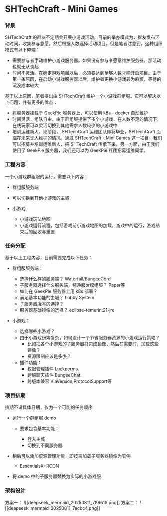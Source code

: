 # SHTechCraft - Mini Games

### 背景

SHTechCraft 的群友不定期会开展小游戏活动。目前的举办模式为，群友发布活动时间，收集参与意愿，然后根据人数选择活动项目。但是笔者注意到，这种组织模式有以下弊端：

* 需要参与者手动维护小游戏服务器。如果没有参与者愿意维护服务器，那活动也就无从谈起
* 时间不灵活。在确定游戏项目以后，必须要达到足够人数才能开启项目。由于第一条原因，在启动小游戏服务器以后，维护者更换小游戏较为麻烦，等待的沉没成本较大

基于以上原因，笔者提出由 SHTechCraft 维护一个小游戏群组服。它可以解决以上问题，并有更多的优点：

* 将服务器挂载于 GeekPie 服务器上，可以使用 k8s - docker 自动维护
* 时间灵活，组队自由。由于群组服提供了多个小游戏，在人数不足的情况下，在线玩家可以灵活切换到其他需求人数较少的小游戏中
* 培训运维新人。现阶段， SHTechCraft 运维团队即将毕业，SHTechCraft 面临在未来无人维护的情况。通过 SHTechCraft - Mini Games 这一项目，我们可以招募并培训运维新人，把 SHTechCraft 传承下来。另一方面，由于我们使用了 GeekPie 服务器，我们还可以为 GeekPie 社团招募运维同学。

### 工程内容

一个小游戏群组服的运行，需要以下内容：

* 群组服服务端
* 可以切换到其他小游戏的主城
* 小游戏

  * 小游戏玩法地图
  * 小游戏运行流程，包括游戏前小游戏地图的加载，游戏中的运行，游戏结束后的回收与重置

### 任务分配

基于以上工程内容，目前需要完成以下任务：

* 群组服服务端：

  * 选择什么样的服务端？ Waterfall/BungeeCord
  * 子服务器选择什么服务端，纯净服or模组服？ Paper等 
  * 如何在 GeekPie 服务器上用 k8s 部署？
  * 满足基本功能的主城？ Lobby System
  * 子服务器版本的选择？
  - 服务器基础镜像的选择？ eclipse-temurin:21-jre
* 小游戏：

  * 选择哪些小游戏？
  * 由于小游戏纷繁复杂，如何设计一个节省服务器资源的小游戏运行策略？
    * 比如把各个小游戏的子服务器打包成镜像，然后在需要时，加载这些镜像？
    * 资源限制应该是多少？
  - 插件功能：
	- 权限管理插件 Luckperms
	- 跨服聊天插件 BungeeChat
	- 跨版本兼容 ViaVersion,ProtocolSupport等
### 项目排期

排期不设具体日期，仅为一个可能的任务顺序

* 运行一个群组服 demo

  * 要求包含基本功能：

    * 登入主城 
    * 切换到不同服务器

* 稍后可以添加资源管理功能，即按需加载子服务器镜像为实例
	* EssentialsX+RCON
* 将 demo 中的子服务器替换为实际的小游戏服

### 架构设计
方案一：
![[deepseek_mermaid_20250811_789619.png]]
方案二：
![[deepseek_mermaid_20250811_7ecbc4.png]]